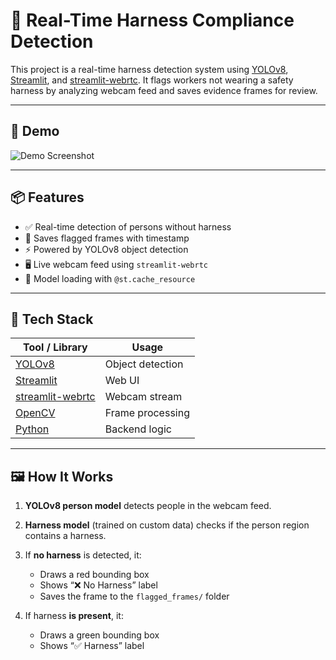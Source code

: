# 🧰 Real-Time Harness Compliance Detection

This project is a real-time harness detection system using [YOLOv8](https://github.com/ultralytics/ultralytics), [Streamlit](https://github.com/streamlit/streamlit), and [streamlit-webrtc](https://github.com/whitphx/streamlit-webrtc). It flags workers not wearing a safety harness by analyzing webcam feed and saves evidence frames for review.

---

## 🚀 Demo

![Demo Screenshot](screenshot.png) <!-- Add your own screenshot -->

---

## 📦 Features

* ✅ Real-time detection of persons without harness
* 📸 Saves flagged frames with timestamp
* ⚡ Powered by YOLOv8 object detection
* 🖥️ Live webcam feed using `streamlit-webrtc`
* 🧠 Model loading with `@st.cache_resource`

---

## 🧠 Tech Stack

| Tool / Library                                                  | Usage            |
| --------------------------------------------------------------- | ---------------- |
| [YOLOv8](https://github.com/ultralytics/ultralytics)            | Object detection |
| [Streamlit](https://github.com/streamlit/streamlit)             | Web UI           |
| [streamlit-webrtc](https://github.com/whitphx/streamlit-webrtc) | Webcam stream    |
| [OpenCV](https://github.com/opencv/opencv-python)               | Frame processing |
| [Python](https://www.python.org/)                               | Backend logic    |

---

## 🖼️ How It Works

1. **YOLOv8 person model** detects people in the webcam feed.
2. **Harness model** (trained on custom data) checks if the person region contains a harness.
3. If **no harness** is detected, it:

   * Draws a red bounding box
   * Shows “❌ No Harness” label
   * Saves the frame to the `flagged_frames/` folder
4. If harness **is present**, it:

   * Draws a green bounding box
   * Shows “✅ Harness” label
